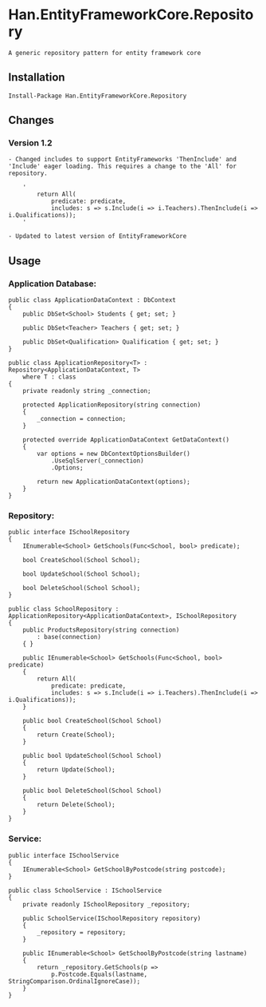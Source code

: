 # Han.EntityFrameworkCore.Repository

	A generic repository pattern for entity framework core

## Installation

    Install-Package Han.EntityFrameworkCore.Repository

## Changes

### Version 1.2

	- Changed includes to support EntityFrameworks 'ThenInclude' and 'Include' eager loading. This requires a change to the 'All' for repository.
	
		'
            return All(
				predicate: predicate,
				includes: s => s.Include(i => i.Teachers).ThenInclude(i => i.Qualifications));
		'
		
	- Updated to latest version of EntityFrameworkCore

## Usage

### Application Database:

    public class ApplicationDataContext : DbContext
    {
        public DbSet<School> Students { get; set; }

		public DbSet<Teacher> Teachers { get; set; }

		public DbSet<Qualification> Qualification { get; set; }
    }

	public class ApplicationRepository<T> : Repository<ApplicationDataContext, T>
		where T : class
	{
        private readonly string _connection;

        protected ApplicationRepository(string connection)
        {
            _connection = connection;
        }

        protected override ApplicationDataContext GetDataContext()
        {
            var options = new DbContextOptionsBuilder()
                .UseSqlServer(_connection)
                .Options;

            return new ApplicationDataContext(options);
        }
	}
    
### Repository:

    public interface ISchoolRepository
    {
        IEnumerable<School> GetSchools(Func<School, bool> predicate);
        
        bool CreateSchool(School School);
        
        bool UpdateSchool(School School);
        
        bool DeleteSchool(School School);
    }

    public class SchoolRepository : ApplicationRepository<ApplicationDataContext>, ISchoolRepository
    {
        public ProductsRepository(string connection) 
            : base(connection)
        { }

        public IEnumerable<School> GetSchools(Func<School, bool> predicate)
        {
            return All(
				predicate: predicate,
				includes: s => s.Include(i => i.Teachers).ThenInclude(i => i.Qualifications));
        }

        public bool CreateSchool(School School)
        {
            return Create(School);
        }

        public bool UpdateSchool(School School)
        {
            return Update(School);
        }

        public bool DeleteSchool(School School)
        {
            return Delete(School);
        }
    }
    
### Service:

    public interface ISchoolService
    {
        IEnumerable<School> GetSchoolByPostcode(string postcode);
    }

    public class SchoolService : ISchoolService
    {
        private readonly ISchoolRepository _repository;

        public SchoolService(ISchoolRepository repository)
        {
            _repository = repository;
        }

        public IEnumerable<School> GetSchoolByPostcode(string lastname)
        {
            return _repository.GetSchools(p => 
				p.Postcode.Equals(lastname, StringComparison.OrdinalIgnoreCase));
        }
    }
